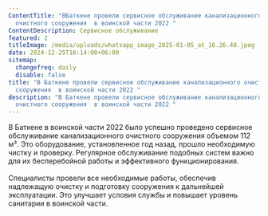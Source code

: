 ```yaml
---
ContentTitle: "ВБаткене провели сервисное обслуживание канализационного
  очистного сооружения  в воинской части 2022 "
ContentDescription: Сервисное обслуживание
featured: 2
titleImage: /media/uploads/whatsapp_image_2025-01-05_at_16.26.48.jpeg
date: 2024-12-25T16:14:00+06:00
sitemap:
  changefreq: daily
  disable: false
title: "В Баткене провели сервисное обслуживание канализационного очистного
  сооружения  в воинской части 2022 "
description: "В Баткене провели сервисное обслуживание канализационного
  очистного сооружения  в воинской части 2022 "
---
```

В Баткене в воинской части 2022 было успешно проведено сервисное обслуживание канализационного очистного сооружения объемом 112 м³. Это оборудование, установленное год назад, прошло необходимую чистку и проверку. Регулярное обслуживание подобных систем важно для их бесперебойной работы и эффективного функционирования. \
\
Специалисты провели все необходимые работы, обеспечив надлежащую очистку и подготовку сооружения к дальнейшей эксплуатации. Это улучшает условия службы и повышает уровень санитарии в воинской части.
